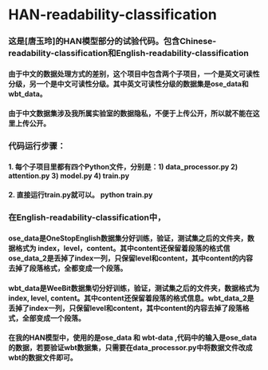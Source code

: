 # HAN-readability-classification

### 这是[唐玉玲]的HAN模型部分的试验代码。包含Chinese-readability-classification和English-readability-classification
#### 由于中文的数据处理方式的差别，这个项目中包含两个子项目，一个是英文可读性分级，另一个是中文可读性分级。其中英文可读性分级的数据集是ose_data和wbt_data。
#### 由于中文数据集涉及我所属实验室的数据隐私，不便于上传公开，所以就不能在这里上传公开。

### 代码运行步骤：
#### 1. 每个子项目里都有四个Python文件，分别是：1) data_processor.py  2) attention.py    3) model.py    4) train.py
#### 2. 直接运行train.py就可以。  python train.py   

### 在English-readability-classification中，
#### ose_data是OneStopEnglish数据集分好训练，验证，测试集之后的文件夹，数据格式为 index，level，content。其中content还保留着段落的格式信ose_data_2是丢掉了index一列，只保留level和content，其中content的内容去掉了段落格式，全都变成一个段落。
#### wbt_data是WeeBit数据集切分好训练，验证，测试集之后的文件夹，数据格式为 index, level, content。其中content还保留着段落的格式信息。wbt_data_2是丢掉了index一列，只保留level和content，其中content的内容去掉了段落格式，全部变成一个段落。
#### 在我的HAN模型中，使用的是ose_data 和 wbt-data ,代码中的输入是ose_data的数据，若要验证wbt数据集，只需要在data_processor.py中将数据文件改成wbt的数据文件即可。
